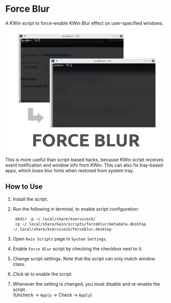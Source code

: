 
Force Blur
==========

A KWin script to force-enable KWin Blur effect on user-specified windows.

![image](image.png)

This is more useful than script-based hacks, because KWin script receives event
notification and window info from KWin. This can also fix tray-based apps,
which loses blur hints when restored from system tray.


How to Use
----------

1. Install the script.

2. Run the following in terminal, to enable script configuration:

        mkdir -p ~/.local/share/kservices5/
        cp ~/.local/share/kwin/scripts/forceblur/metadata.desktop ~/.local/share/kservices5/forceblur.desktop

3. Open `Kwin Scripts` page in `System Settings`.

4. Enable `Force Blur` script by checking the checkbox next to it.

5. Change script settings. Note that the script can only match window class.

6. Click `OK` to enable the script.

7. Whenever the setting is changed, you must disable and re-enable the script.  
   (Uncheck -> `Apply` -> Check -> `Apply`)

